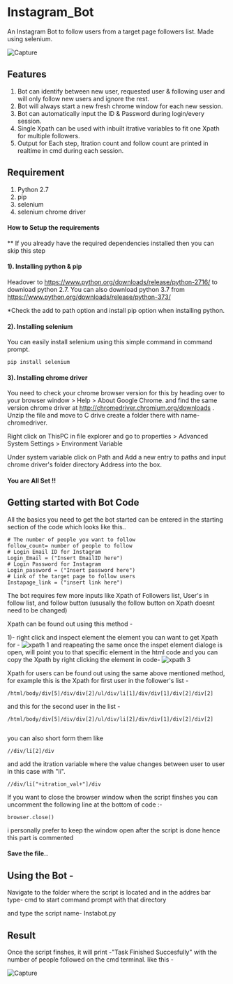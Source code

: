 # Instagram_Bot
An Instagram Bot to follow users from a target page followers list. Made using selenium.

![Capture](https://user-images.githubusercontent.com/49119325/59167227-d68fc600-8b4d-11e9-950b-279b0eb04287.PNG)

## Features
1. Bot can identify between new user, requested user & following user and will only follow new users and ignore the rest.
2. Bot will always start a new fresh chrome window for each new session.
3. Bot can automatically input the ID & Password during login/every session.
4. Single Xpath can be used with inbuilt itrative variables to fit one Xpath for multiple followers.
5. Output for Each step, Itration count and follow count are printed in realtime in cmd during each session.

## Requirement
1. Python 2.7
2. pip
3. selenium
4. selenium chrome driver

#### How to Setup the requirements
** If you already have the required dependencies installed then you can skip this step

#### 1). Installing python & pip
Headover to https://www.python.org/downloads/release/python-2716/ to download python 2.7.
You can also download python 3.7 from https://www.python.org/downloads/release/python-373/

*Check the add to path option and install pip option when installing python.

#### 2). Installing selenium
You can easily install selenium using this simple command in command prompt.

```
pip install selenium

```
#### 3). Installing chrome driver
You need to check your chrome browser version for this by heading over to your browser window > Help > About Google Chrome.
and find the same version chrome driver at http://chromedriver.chromium.org/downloads .
Unzip the file and move to C drive create a folder there with name- chromedriver.

Right click on ThisPC in file explorer and go to properties > Advanced System Settings > Environment Variable 

Under system variable click on Path and Add a new entry to paths and input chrome driver's folder directory Address into the box.

#### You are All Set !!

## Getting started with Bot Code

All the basics you need to get the bot started can be entered in the starting section of the code which looks like this..

```
# The number of people you want to follow
follow_count= number of people to follow
# Login Email ID for Instagram
Login_Email = ("Insert EmailID here")
# Login Password for Instagram
Login_password = ("Insert password here")
# Link of the target page to follow users
Instapage_link = ("insert link here")

```

The bot requires few more inputs like Xpath of Followers list, User's in follow list, and follow button (ususally the follow button on Xpath doesnt need to be changed)

Xpath can be found out using this method -

1)- right click and inspect element the element you can want to get Xpath for -
![xpath 1](https://user-images.githubusercontent.com/49119325/59166059-8bbc8100-8b42-11e9-8a42-71fdfc5b2b6f.png)
and
reapeating the same once the inspet element dialoge is open, will point you to that specific element in the html code and you can copy the Xpath by right clicking the element in code- 
![xpath 3](https://user-images.githubusercontent.com/49119325/59166103-43ea2980-8b43-11e9-9991-d899ae8cb3f8.png)


Xpath for users can be found out using the same above mentioned method, for example this is the Xpath for first user in the follower's list -

```
/html/body/div[5]/div/div[2]/ul/div/li[1]/div/div[1]/div[2]/div[2]

```
and this for the second user in the list -

```
/html/body/div[5]/div/div[2]/ul/div/li[2]/div/div[1]/div[2]/div[2]


```
you can also short form them like 

```
//div/li[2]/div

```
and add the itration variable where the value changes between user to user in this case with "li".

```
//div/li["+itration_val+"]/div

```
If you want to close the browser window when the script finshes you can uncomment the following line at the bottom of code :-

```
browser.close()

```
i personally prefer to keep the window open after the script is done hence this part is commented

#### Save the file..

## Using the Bot -

Navigate to the folder where the script is located and in the addres bar type- cmd 
to start command prompt with that directory

and type the script name- Instabot.py

## Result
Once the script finshes, it will print -"Task Finished Succesfully" with the number of people followed on the cmd terminal. like this - 

![Capture](https://user-images.githubusercontent.com/49119325/59167227-d68fc600-8b4d-11e9-950b-279b0eb04287.PNG)



